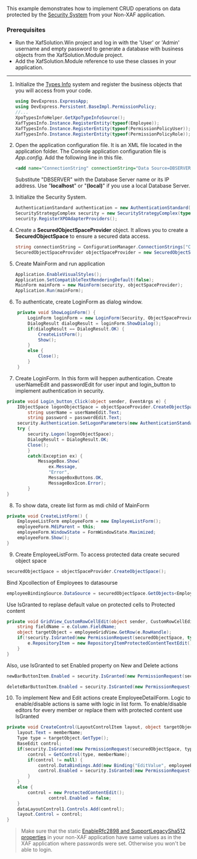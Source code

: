 This example demonstrates how to implement CRUD operations on data protected by the [Security System](https://docs.devexpress.com/eXpressAppFramework/113366/concepts/security-system/security-system-overview) from your Non-XAF application.

### Prerequisites
* Run the XafSolution.Win project and log in with the 'User' or 'Admin' username and empty password to generate a database with business objects from the XafSolution.Module project.
* Add the XafSolution.Module reference to use these classes in your application.

***

1. Initialize the [Types Info](https://docs.devexpress.com/eXpressAppFramework/113669/concepts/business-model-design/types-info-subsystem) system and register the business objects that you will access from your code.
	
	[](#tab/tabid-csharp)
	
	```csharp
	using DevExpress.ExpressApp;
	using DevExpress.Persistent.BaseImpl.PermissionPolicy;
	//...
	XpoTypesInfoHelper.GetXpoTypeInfoSource();
    XafTypesInfo.Instance.RegisterEntity(typeof(Employee));
    XafTypesInfo.Instance.RegisterEntity(typeof(PermissionPolicyUser));
    XafTypesInfo.Instance.RegisterEntity(typeof(PermissionPolicyRole));
	```
2. Open the application configuration file. It is an XML file located in the application folder. The Console application configuration file is _App.config_. Add the following line in this file.
	
	[](#tab/tabid-xml)
	
	```xml
	<add name="ConnectionString" connectionString="Data Source=DBSERVER;Initial Catalog=XafSolution;Integrated Security=True"/>
	```
	
	Substitute "DBSERVER" with the Database Server name or its IP address. Use "**localhost**" or "**(local)**" if you use a local Database Server.
	
3. Initialize the Security System.
	
	[](#tab/tabid-csharp)
	
	```csharp
    AuthenticationStandard authentication = new AuthenticationStandard();
    SecurityStrategyComplex security = new SecurityStrategyComplex(typeof(PermissionPolicyUser), typeof(PermissionPolicyRole), authentication);
    security.RegisterXPOAdapterProviders();
	```
4. Create a **SecuredObjectSpaceProvider** object. It allows you to create a **SecuredObjectSpace** to ensure a secured data access.
	[](#tab/tabid-csharp)
	
	```csharp
	string connectionString = ConfigurationManager.ConnectionStrings["ConnectionString"].ConnectionString;
	SecuredObjectSpaceProvider objectSpaceProvider = new SecuredObjectSpaceProvider(security, connectionString, null);
	```
  
5. Create MainForm and run application
	```csharp
	Application.EnableVisualStyles();
	Application.SetCompatibleTextRenderingDefault(false);
	MainForm mainForm = new MainForm(security, objectSpaceProvider);
	Application.Run(mainForm);
	```
6. To authenticate, create LoginForm as dialog window.
```csharp
	private void ShowLoginForm() {
		LoginForm loginForm = new LoginForm(Security, ObjectSpaceProvider);
		DialogResult dialogResult = loginForm.ShowDialog();
		if(dialogResult == DialogResult.OK) {
			CreateListForm();
			Show();
		}
		else {
			Close();
		}
	}
```
7. Create LoginForm. In this form will heppen authentication. Create userNameEdit and passwordEdit for user input and login_button to implement authentication in security.
```csharp
private void Login_button_Click(object sender, EventArgs e) {
	IObjectSpace logonObjectSpace = objectSpaceProvider.CreateObjectSpace();
        string userName = userNameEdit.Text;
        string password = passwordEdit.Text;
	security.Authentication.SetLogonParameters(new AuthenticationStandardLogonParameters(userName, password));
	try {
		security.Logon(logonObjectSpace);
		DialogResult = DialogResult.OK;
		Close();
        }
        catch(Exception ex) {
        	MessageBox.Show(
                ex.Message,
                "Error",
                MessageBoxButtons.OK,
                MessageBoxIcon.Error);
        }
}
```

8. To show data, create list form as mdi child of MainForm
```csharp
private void CreateListForm() {
	EmployeeListForm employeeForm = new EmployeeListForm();
	employeeForm.MdiParent = this;
	employeeForm.WindowState = FormWindowState.Maximized;
	employeeForm.Show();
}
```

9. Create EmployeeListForm. To access protected data create secured object space
```csharp
securedObjectSpace = objectSpaceProvider.CreateObjectSpace();
```
Bind Xpcollection of Employees to datasourse
```csharp
employeeBindingSource.DataSource = securedObjectSpace.GetObjects<Employee>();
```
Use IsGranted to replase default value on protected cells to Protected content
```csharp
private void GridView_CustomRowCellEdit(object sender, CustomRowCellEditEventArgs e) {
	string fieldName = e.Column.FieldName;
	object targetObject = employeeGridView.GetRow(e.RowHandle);
	if(!security.IsGranted(new PermissionRequest(securedObjectSpace, typeof(Employee), SecurityOperations.Read, targetObject, fieldName))) {
		e.RepositoryItem = new RepositoryItemProtectedContentTextEdit();
	}
}
```

Also, use IsGranted to set Enabled property on New and Delete actions
```csharp
newBarButtonItem.Enabled = security.IsGranted(new PermissionRequest(securedObjectSpace, typeof(Employee), SecurityOperations.Create));
```
```csharp
deleteBarButtonItem.Enabled = security.IsGranted(new PermissionRequest(securedObjectSpace, typeof(Employee), SecurityOperations.Delete, e.Row));
```

10. To implement New and Edit actions create EmployeeDetailForm. Logic to enable/disable actions is same with logic in list form.
To enable/disable editors for every member or replace them with protected content use IsGranted
```csharp
private void CreateControl(LayoutControlItem layout, object targetObject, string memberName) {
	layout.Text = memberName;
	Type type = targetObject.GetType();
	BaseEdit control;
	if(security.IsGranted(new PermissionRequest(securedObjectSpace, type, SecurityOperations.Read, targetObject, memberName))) {
		control = GetControl(type, memberName);
		if(control != null) {
			control.DataBindings.Add(new Binding("EditValue", employeeBindingSource, memberName, true, DataSourceUpdateMode.OnPropertyChanged));
			control.Enabled = security.IsGranted(new PermissionRequest(securedObjectSpace, type, SecurityOperations.Write, targetObject, memberName));
		}
	}
	else {
		control = new ProtectedContentEdit();
                control.Enabled = false;
	}
	dataLayoutControl1.Controls.Add(control);
	layout.Control = control;
}
```

> Make sure that the static [EnableRfc2898 and SupportLegacySha512 properties](https://docs.devexpress.com/eXpressAppFramework/112649/Concepts/Security-System/Passwords-in-the-Security-System) in your non-XAF application have same values as in the XAF application where passwords were set. Otherwise you won't be able to login.
